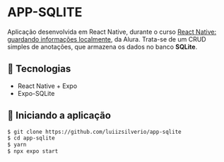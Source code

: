 # APP-SQLITE

Aplicação desenvolvida em React Native, durante o curso [React Native: guardando informações localmente](https://cursos.alura.com.br/course/react-native-informacoes-localmente), da Alura.
Trata-se de um CRUD simples de anotações, que armazena os dados no banco __SQLite__.
<br/>

## 🚀 Tecnologias

- React Native + Expo
- Expo-SQLite


## :car: Iniciando a aplicação
```bash
$ git clone https://github.com/luiizsilverio/app-sqlite
$ cd app-sqlite
$ yarn
$ npx expo start
```
